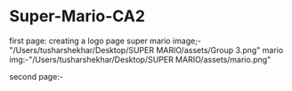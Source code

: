 # Super-Mario-CA2
first page:
creating a logo page
    super mario image;-"/Users/tusharshekhar/Desktop/SUPER MARIO/assets/Group 3.png"
    mario img:-"/Users/tusharshekhar/Desktop/SUPER MARIO/assets/mario.png"

second page:-    